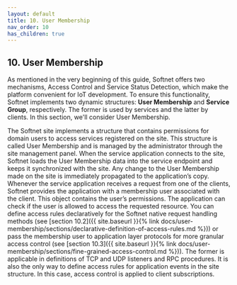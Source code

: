 ```yaml
---
layout: default
title: 10. User Membership
nav_order: 10
has_children: true
---
```


## 10. User Membership

As mentioned in the very beginning of this guide, Softnet offers two mechanisms, Access Control and Service Status Detection, which make the platform convenient for IoT development. To ensure this functionality, Softnet implements two dynamic structures: **User Membership** and **Service Group**, respectively. The former is used by services and the latter by clients. In this section, we'll consider User Membership.  

The Softnet site implements a structure that contains permissions for domain users to access services registered on the site. This structure is called User Membership and is managed by the administrator through the site management panel. When the service application connects to the site, Softnet loads the User Membership data into the service endpoint and keeps it synchronized with the site. Any change to the User Membership made on the site is immediately propagated to the application’s copy. Whenever the service application receives a request from one of the clients, Softnet provides the application with a membership user associated with the client. This object contains the user’s permissions. The application can check if the user is allowed to access the requested resource. You can define access rules declaratively for the Softnet native request handling methods (see [section 10.2]({{ site.baseurl }}{% link docs/user-membership/sections/declarative-definition-of-access-rules.md %})) or pass the membership user to application layer protocols for more granular access control (see [section 10.3]({{ site.baseurl }}{% link docs/user-membership/sections/fine-grained-access-control.md %})). The former is applicable in definitions of TCP and UDP listeners and RPC procedures. It is also the only way to define access rules for application events in the site structure. In this case, access control is applied to client subscriptions.
